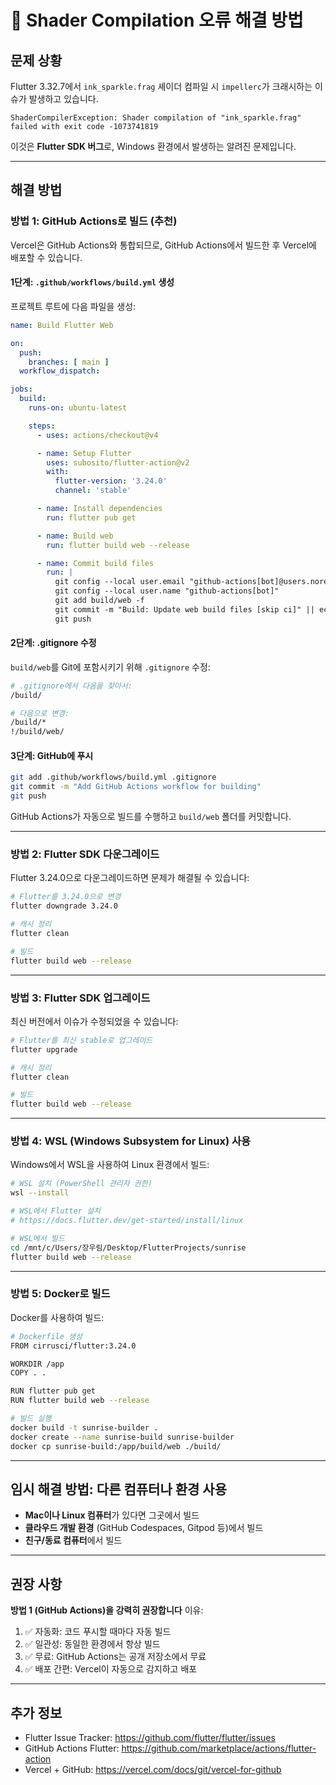 # 🔴 Shader Compilation 오류 해결 방법

## 문제 상황

Flutter 3.32.7에서 `ink_sparkle.frag` 셰이더 컴파일 시 `impellerc`가 크래시하는 이슈가 발생하고 있습니다.

```
ShaderCompilerException: Shader compilation of "ink_sparkle.frag" failed with exit code -1073741819
```

이것은 **Flutter SDK 버그**로, Windows 환경에서 발생하는 알려진 문제입니다.

---

## 해결 방법

### 방법 1: GitHub Actions로 빌드 (추천)

Vercel은 GitHub Actions와 통합되므로, GitHub Actions에서 빌드한 후 Vercel에 배포할 수 있습니다.

#### 1단계: `.github/workflows/build.yml` 생성

프로젝트 루트에 다음 파일을 생성:

```yaml
name: Build Flutter Web

on:
  push:
    branches: [ main ]
  workflow_dispatch:

jobs:
  build:
    runs-on: ubuntu-latest

    steps:
      - uses: actions/checkout@v4

      - name: Setup Flutter
        uses: subosito/flutter-action@v2
        with:
          flutter-version: '3.24.0'
          channel: 'stable'

      - name: Install dependencies
        run: flutter pub get

      - name: Build web
        run: flutter build web --release

      - name: Commit build files
        run: |
          git config --local user.email "github-actions[bot]@users.noreply.github.com"
          git config --local user.name "github-actions[bot]"
          git add build/web -f
          git commit -m "Build: Update web build files [skip ci]" || echo "No changes to commit"
          git push
```

#### 2단계: .gitignore 수정

`build/web`를 Git에 포함시키기 위해 `.gitignore` 수정:

```bash
# .gitignore에서 다음을 찾아서:
/build/

# 다음으로 변경:
/build/*
!/build/web/
```

#### 3단계: GitHub에 푸시

```bash
git add .github/workflows/build.yml .gitignore
git commit -m "Add GitHub Actions workflow for building"
git push
```

GitHub Actions가 자동으로 빌드를 수행하고 `build/web` 폴더를 커밋합니다.

---

### 방법 2: Flutter SDK 다운그레이드

Flutter 3.24.0으로 다운그레이드하면 문제가 해결될 수 있습니다:

```bash
# Flutter를 3.24.0으로 변경
flutter downgrade 3.24.0

# 캐시 정리
flutter clean

# 빌드
flutter build web --release
```

---

### 방법 3: Flutter SDK 업그레이드

최신 버전에서 이슈가 수정되었을 수 있습니다:

```bash
# Flutter를 최신 stable로 업그레이드
flutter upgrade

# 캐시 정리
flutter clean

# 빌드
flutter build web --release
```

---

### 방법 4: WSL (Windows Subsystem for Linux) 사용

Windows에서 WSL을 사용하여 Linux 환경에서 빌드:

```bash
# WSL 설치 (PowerShell 관리자 권한)
wsl --install

# WSL에서 Flutter 설치
# https://docs.flutter.dev/get-started/install/linux

# WSL에서 빌드
cd /mnt/c/Users/장우림/Desktop/FlutterProjects/sunrise
flutter build web --release
```

---

### 방법 5: Docker로 빌드

Docker를 사용하여 빌드:

```bash
# Dockerfile 생성
FROM cirrusci/flutter:3.24.0

WORKDIR /app
COPY . .

RUN flutter pub get
RUN flutter build web --release
```

```bash
# 빌드 실행
docker build -t sunrise-builder .
docker create --name sunrise-build sunrise-builder
docker cp sunrise-build:/app/build/web ./build/
```

---

## 임시 해결 방법: 다른 컴퓨터나 환경 사용

- **Mac이나 Linux 컴퓨터**가 있다면 그곳에서 빌드
- **클라우드 개발 환경** (GitHub Codespaces, Gitpod 등)에서 빌드
- **친구/동료 컴퓨터**에서 빌드

---

## 권장 사항

**방법 1 (GitHub Actions)을 강력히 권장합니다** 이유:

1. ✅ 자동화: 코드 푸시할 때마다 자동 빌드
2. ✅ 일관성: 동일한 환경에서 항상 빌드
3. ✅ 무료: GitHub Actions는 공개 저장소에서 무료
4. ✅ 배포 간편: Vercel이 자동으로 감지하고 배포

---

## 추가 정보

- Flutter Issue Tracker: https://github.com/flutter/flutter/issues
- GitHub Actions Flutter: https://github.com/marketplace/actions/flutter-action
- Vercel + GitHub: https://vercel.com/docs/git/vercel-for-github
